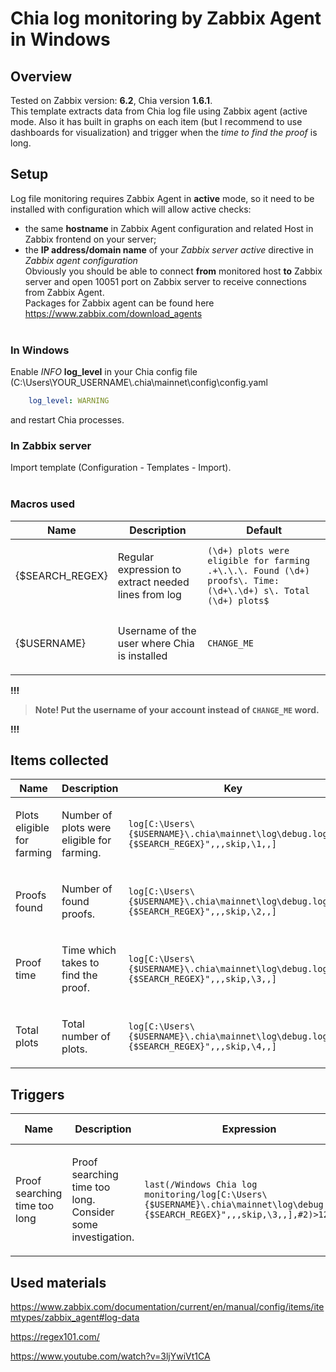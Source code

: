 # Chia log monitoring by Zabbix Agent in Windows

## Overview  

Tested on Zabbix version: **6.2**, Chia version **1.6.1**.  
This template extracts data from Chia log file using Zabbix agent (active mode. Also it has built in graphs on each item (but I recommend to use dashboards for visualization) and trigger when the *time to find the proof* is long.

## Setup

Log file monitoring requires Zabbix Agent in **active** mode, so it need to be installed with configuration which will allow active checks:
- the same **hostname** in Zabbix Agent configuration and related Host in Zabbix frontend on your server;
- the **IP address/domain name** of your *Zabbix server active* directive in *Zabbix agent configuration*  
Obviously you should be able to connect **from** monitored host **to** Zabbix server and open 10051 port on Zabbix server to receive connections from Zabbix Agent.  
Packages for Zabbix agent can be found here https://www.zabbix.com/download_agents 
<br><br>
### In Windows

Enable *INFO* **log_level** in your Chia config file (C:\Users\YOUR_USERNAME\\.chia\mainnet\config\config.yaml

```yml
    log_level: WARNING
```

and restart Chia processes.

### In Zabbix server

Import template (Configuration - Templates - Import).
<br><br>

### Macros used

|Name|Description|Default|
|----|-----------|-------|
|{$SEARCH_REGEX} |<p>Regular expression to extract needed lines from log</p> |`(\d+) plots were eligible for farming .+\.\.\. Found (\d+) proofs\. Time: (\d+\.\d+) s\. Total (\d+) plots$` |
|{$USERNAME} |<p>Username of the user where Chia is installed</p> |`CHANGE_ME` |

**!!!**
>**Note! Put the username of your account instead of `CHANGE_ME` word.**  

**!!!**
## Items collected

|Name|Description|Key|
|----|-----------|---------------------|
|Plots eligible for farming |<p>Number of plots were eligible for farming.</p> |`log[C:\Users\{$USERNAME}\.chia\mainnet\log\debug.log,"{$SEARCH_REGEX}",,,skip,\1,,]` |
|Proofs found |<p>Number of found proofs.</p> |`log[C:\Users\{$USERNAME}\.chia\mainnet\log\debug.log,"{$SEARCH_REGEX}",,,skip,\2,,]` |
|Proof time |<p>Time which takes to find the proof.</p> |`log[C:\Users\{$USERNAME}\.chia\mainnet\log\debug.log,"{$SEARCH_REGEX}",,,skip,\3,,]` |
|Total plots |<p>Total number of plots.</p> |`log[C:\Users\{$USERNAME}\.chia\mainnet\log\debug.log,"{$SEARCH_REGEX}",,,skip,\4,,]` |

## Triggers

|Name|Description|Expression|Severity|Additional info|
|----|-----------|----|----|----|
|Proof searching time too long |<p>Proof searching time too long. Consider some investigation.</p> |`last(/Windows Chia log monitoring/log[C:\Users\{$USERNAME}\.chia\mainnet\log\debug.log,"{$SEARCH_REGEX}",,,skip,\3,,],#2)>12s` |AVERAGE |<p>Manual close: YES</p> |

## Used materials

https://www.zabbix.com/documentation/current/en/manual/config/items/itemtypes/zabbix_agent#log-data

https://regex101.com/

https://www.youtube.com/watch?v=3ljYwiVt1CA